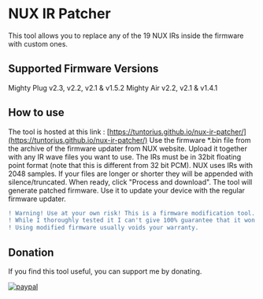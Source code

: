 # NUX IR Patcher
This tool allows you to replace any of the 19 NUX IRs inside the firmware with custom ones.

## Supported Firmware Versions
Mighty Plug v2.3, v2.2, v2.1 & v1.5.2
Mighty Air v2.2, v2.1 & v1.4.1

## How to use
The tool is hosted at this link : 
[https://tuntorius.github.io/nux-ir-patcher/](https://tuntorius.github.io/nux-ir-patcher/) 
Use the firmware *.bin file from the archive of the firmware updater from NUX website. Upload it together with any IR wave files you want to use. The IRs must be in 32bit floating point format (note that this is different from 32 bit PCM). NUX uses IRs with 2048 samples. If your files are longer or shorter they will be appended with silence/truncated.
When ready, click "Process and download". The tool will generate patched firmware. Use it to update your device with the regular firmware updater.

```diff
! Warning! Use at your own risk! This is a firmware modification tool.
! While I thoroughly tested it I can't give 100% guarantee that it won't produce corrupt firmware. 
! Using modified firmware usually voids your warranty.
```

## Donation
If you find this tool useful, you can support me by donating. 

[![paypal](https://www.paypalobjects.com/en_US/i/btn/btn_donateCC_LG.gif)](https://www.paypal.com/donate?hosted_button_id=FZWWAM4NUFRPC)
